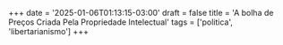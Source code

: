 +++
date = '2025-01-06T01:13:15-03:00'
draft = false
title = 'A bolha de Preços Criada Pela Propriedade Intelectual'
tags = ['politica', 'libertarianismo']
+++


